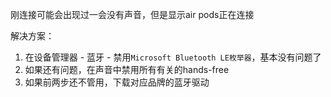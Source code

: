 刚连接可能会出现过一会没有声音，但是显示air pods正在连接

解决方案：
1. 在设备管理器 - 蓝牙 - 禁用`Microsoft Bluetooth LE枚举器`，基本没有问题了
2. 如果还有问题，在声音中禁用所有有关的hands-free
3. 如果前两步还不管用，下载对应品牌的蓝牙驱动
